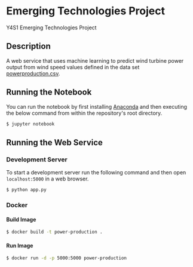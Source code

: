 # Emerging Technologies Project

Y4S1 Emerging Technologies Project

## Description

A web service that uses machine learning to predict wind turbine power output from wind speed values defined in the data set [powerproduction.csv](./powerproduction.csv).

## Running the Notebook

You can run the notebook by first installing [Anaconda](https://www.anaconda.com/) and then executing the below command from within the repository's root directory.

```sh
$ jupyter notebook
```

## Running the Web Service

### Development Server

To start a development server run the following command and then open `localhost:5000` in a web browser.

```sh
$ python app.py
```

### Docker

#### Build Image

```sh
$ docker build -t power-production .
```

#### Run Image

```sh
$ docker run -d -p 5000:5000 power-production
```
